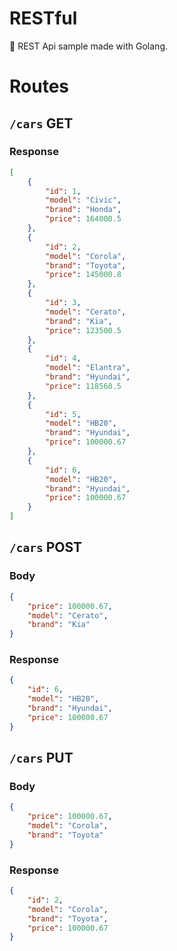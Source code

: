 # RESTful
🐰 REST Api sample made with Golang.

# Routes

## `/cars` GET

### Response

```json
[
	{
		"id": 1,
		"model": "Civic",
		"brand": "Honda",
		"price": 164000.5
	},
	{
		"id": 2,
		"model": "Corola",
		"brand": "Toyota",
		"price": 145000.8
	},
	{
		"id": 3,
		"model": "Cerato",
		"brand": "Kia",
		"price": 123500.5
	},
	{
		"id": 4,
		"model": "Elantra",
		"brand": "Hyundai",
		"price": 118560.5
	},
	{
		"id": 5,
		"model": "HB20",
		"brand": "Hyundai",
		"price": 100000.67
	},
	{
		"id": 6,
		"model": "HB20",
		"brand": "Hyundai",
		"price": 100000.67
	}
]
```

## `/cars` POST

### Body

```json
{
	"price": 100000.67,
	"model": "Cerato",
	"brand": "Kia"
}
```

### Response

```json
{
	"id": 6,
	"model": "HB20",
	"brand": "Hyundai",
	"price": 100000.67
}
```

## `/cars` PUT

### Body

```json
{
	"price": 100000.67,
	"model": "Corola",
	"brand": "Toyota"
}
```

### Response

```json
{
	"id": 2,
	"model": "Corola",
	"brand": "Toyota",
	"price": 100000.67
}
```